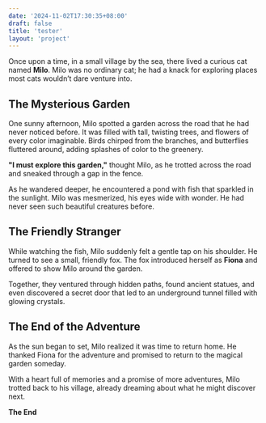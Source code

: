 ```yaml
---
date: '2024-11-02T17:30:35+08:00'
draft: false
title: 'tester'
layout: 'project'
---
```


Once upon a time, in a small village by the sea, there lived a curious cat named **Milo**. Milo was no ordinary cat; he had a knack for exploring places most cats wouldn’t dare venture into. 

## The Mysterious Garden

One sunny afternoon, Milo spotted a garden across the road that he had never noticed before. It was filled with tall, twisting trees, and flowers of every color imaginable. Birds chirped from the branches, and butterflies fluttered around, adding splashes of color to the greenery.

**"I must explore this garden,"** thought Milo, as he trotted across the road and sneaked through a gap in the fence.

As he wandered deeper, he encountered a pond with fish that sparkled in the sunlight. Milo was mesmerized, his eyes wide with wonder. He had never seen such beautiful creatures before.

## The Friendly Stranger

While watching the fish, Milo suddenly felt a gentle tap on his shoulder. He turned to see a small, friendly fox. The fox introduced herself as **Fiona** and offered to show Milo around the garden.

Together, they ventured through hidden paths, found ancient statues, and even discovered a secret door that led to an underground tunnel filled with glowing crystals.

## The End of the Adventure

As the sun began to set, Milo realized it was time to return home. He thanked Fiona for the adventure and promised to return to the magical garden someday.

With a heart full of memories and a promise of more adventures, Milo trotted back to his village, already dreaming about what he might discover next.


**The End**

